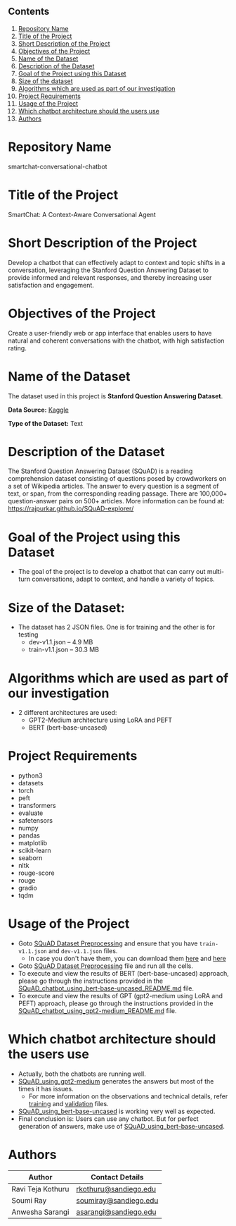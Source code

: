 ## Contents

1. [Repository Name](#repository-name)
2. [Title of the Project](#title-of-the-project)
3. [Short Description of the Project](#short-description-of-the-project)
4. [Objectives of the Project](#objectives-of-the-project)
5. [Name of the Dataset](#name-of-the-dataset)
6. [Description of the Dataset](#description-of-the-dataset)
7. [Goal of the Project using this Dataset](#goal-of-the-project-using-this-dataset)
8. [Size of the dataset](#size-of-the-dataset)
9. [Algorithms which are used as part of our investigation](#algorithms-which-are-used-as-part-of-our-investigation)
10. [Project Requirements](#project-requirements)
11. [Usage of the Project](#usage-of-the-project)
12. [Which chatbot architecture should the users use](#which-chatbot-architecture-should-the-users-use)
13. [Authors](#authors)

# Repository Name
smartchat-conversational-chatbot

# Title of the Project
SmartChat: A Context-Aware Conversational Agent

# Short Description of the Project
Develop a chatbot that can effectively adapt to context and topic shifts in a conversation, leveraging the Stanford Question Answering Dataset to provide informed and relevant responses, and thereby increasing user satisfaction and engagement.

# Objectives of the Project
Create a user-friendly web or app interface that enables users to have natural and coherent conversations with the chatbot, with high satisfaction rating.

# Name of the Dataset
The dataset used in this project is **Stanford Question Answering Dataset**.

**Data Source:** [Kaggle](https://www.kaggle.com/datasets/stanfordu/stanford-question-answering-dataset)

**Type of the Dataset:** Text

# Description of the Dataset
The Stanford Question Answering Dataset (SQuAD) is a reading comprehension dataset consisting of questions posed by crowdworkers on a set of Wikipedia articles. The answer to every question is a segment of text, or span, from the corresponding reading passage. There are 100,000+ question-answer pairs on 500+ articles.
More information can be found at: https://rajpurkar.github.io/SQuAD-explorer/

# Goal of the Project using this Dataset
- The goal of the project is to develop a chatbot that can carry out multi-turn conversations, adapt to context, and handle a variety of topics.

# Size of the Dataset:
- The dataset has 2 JSON files. One is for training and the other is for testing
  - dev-v1.1.json – 4.9 MB
  - train-v1.1.json – 30.3 MB

# Algorithms which are used as part of our investigation
- 2 different architectures are used:
  - GPT2-Medium architecture using LoRA and PEFT
  - BERT (bert-base-uncased)

# Project Requirements
- python3
- datasets 
- torch 
- peft 
- transformers 
- evaluate 
- safetensors 
- numpy 
- pandas 
- matplotlib 
- scikit-learn 
- seaborn
- nltk 
- rouge-score
- rouge
- gradio
- tqdm

# Usage of the Project
- Goto [SQuAD Dataset Preprocessing](https://github.com/kraviteja95usd/smartchat-conversational-chatbot/tree/main/pre-processing) and ensure that you have `train-v1.1.json` and `dev-v1.1.json` files. 
  - In case you don't have them, you can download them [here](https://github.com/kraviteja95usd/smartchat-conversational-chatbot/blob/main/SQuAD_using_bert-base-uncased/dev-v1.1.json) and [here](https://github.com/kraviteja95usd/smartchat-conversational-chatbot/blob/main/SQuAD_using_bert-base-uncased/train-v1.1.json)
- Goto [SQuAD Dataset Preprocessing](https://github.com/kraviteja95usd/smartchat-conversational-chatbot/blob/main/pre-processing/SQuAD_Dataset_preprocessing.ipynb) file and run all the cells.
- To execute and view the results of BERT (bert-base-uncased) approach, please go through the instructions provided in the [SQuAD_chatbot_using_bert-base-uncased_README.md](https://github.com/kraviteja95usd/smartchat-conversational-chatbot/blob/main/SQuAD_using_bert-base-uncased/SQuAD_chatbot_using_bert-base-uncased_README.md) file.
- To execute and view the results of GPT (gpt2-medium using LoRA and PEFT) approach, please go through the instructions provided in the [SQuAD_chatbot_using_gpt2-medium_README.md](https://github.com/kraviteja95usd/smartchat-conversational-chatbot/blob/main/SQuAD_using_gpt2-medium/SQuAD_chatbot_using_gpt2-medium_README.md) file.

# Which chatbot architecture should the users use
- Actually, both the chatbots are running well.
- [SQuAD_using_gpt2-medium](https://github.com/kraviteja95usd/smartchat-conversational-chatbot/blob/main/SQuAD_using_gpt2-medium) generates the answers but most of the times it has issues.
  - For more information on the observations and technical details, refer [training](https://github.com/kraviteja95usd/smartchat-conversational-chatbot/blob/main/SQuAD_using_gpt2-medium/squad_lora_gpt2_medium_training.ipynb) and [validation](https://github.com/kraviteja95usd/smartchat-conversational-chatbot/blob/main/SQuAD_using_gpt2-medium/squad_lora_gpt2_medium_validation.ipynb) files.
- [SQuAD_using_bert-base-uncased](https://github.com/kraviteja95usd/smartchat-conversational-chatbot/blob/main/SQuAD_using_bert-base-uncased) is working very well as expected.
- Final conclusion is: Users can use any chatbot. But for perfect generation of answers, make use of [SQuAD_using_bert-base-uncased](https://github.com/kraviteja95usd/smartchat-conversational-chatbot/blob/main/SQuAD_using_bert-base-uncased).

# Authors

| Author            | Contact Details         |
|-------------------|-------------------------|
| Ravi Teja Kothuru | rkothuru@sandiego.edu   |
| Soumi Ray         | soumiray@sandiego.edu   |
| Anwesha Sarangi   | asarangi@sandiego.edu   |

